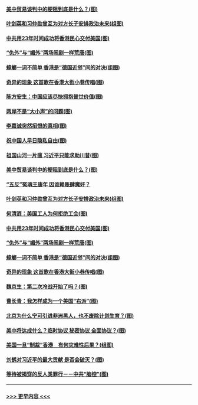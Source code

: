 #### [美中贸易谈判中的梗阻到底是什么？(图)](../pages/p4/907791.md?t=09191400) 
#### [叶剑英和习仲勋曾互为对方长子安排政治未来(组图)](../pages/p4/907786.md?t=09191400) 
#### [中共用23年时间成功将香港民心交付美国(图)](../pages/p4/907698.md?t=09191400) 
#### [“仇外”与“媚外”两场闹剧一样荒唐(图)](../pages/p4/907689.md?t=09191400) 
#### [蟑螂一词不简单 香港是“德国近邻”间的对决(组图)](../pages/p4/907618.md?t=09191400) 
#### [奇异的现象 这首歌在香港大街小巷传唱(图)](../pages/p4/907583.md?t=09191400) 
#### [陈方安生：中国应该尽快拥抱普世价值(图)](../pages/p4/907826.md?t=09191400) 
#### [两岸不是“大小声”的问题(图)](../pages/p4/907825.md?t=09191400) 
#### [李嘉诚突然招恨的真相(图)](../pages/p4/907799.md?t=09191400) 
#### [祝中国人早日隐私自由(图)](../pages/p4/907797.md?t=09191400) 
#### [祖国山河一片瘟 习近平只能求助川普(图)](../pages/p4/907796.md?t=09191400) 
#### [美中贸易谈判中的梗阻到底是什么？(图)](../pages/p4/907791.md?t=09191400) 
#### [“五反”冤魂王康年 因谁赖账肆魔奸？](../pages/p4/907787.md?t=09191400) 
#### [叶剑英和习仲勋曾互为对方长子安排政治未来(组图)](../pages/p4/907786.md?t=09191400) 
#### [何清涟：美国工人为何拒绝工会(图)](../pages/p4/907701.md?t=09191400) 
#### [中共用23年时间成功将香港民心交付美国(图)](../pages/p4/907698.md?t=09191400) 
#### [“仇外”与“媚外”两场闹剧一样荒唐(图)](../pages/p4/907689.md?t=09191400) 
#### [蟑螂一词不简单 香港是“德国近邻”间的对决(组图)](../pages/p4/907618.md?t=09191400) 
#### [奇异的现象 这首歌在香港大街小巷传唱(图)](../pages/p4/907583.md?t=09191400) 
#### [魏京生：第二次冷战开始了吗？(图)](../pages/p4/907581.md?t=09191400) 
#### [曹长青：我怎样成为一个美国“右派”(图)](../pages/p4/907580.md?t=09191400) 
#### [北京为什么宁可引进非洲黑人，也不废除计划生育？(图)](../pages/p4/907577.md?t=09191400) 
#### [美中将达成什么？临时协议 秘密协议 全面协议？(图)](../pages/p4/907576.md?t=09191400) 
#### [美国一旦“制裁”香港　有何灾难性后果？(组图)](../pages/p4/907575.md?t=09191400) 
#### [刘鹤对习近平的最大贡献 是否会破灭？(图)](../pages/p4/907509.md?t=09191400) 
#### [等待被揭穿的反人类罪行－－中共“脑控”(图)](../pages/p4/907167.md?t=09191400) 

----
#### [ >>> 更早内容 <<< ](../indexes/p4-earlier.md)
